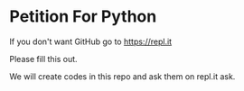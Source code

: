 # Petition For Python

If you don't want GitHub go to https://repl.it

Please fill this out.

We will create codes in this repo and ask them on repl.it ask.

